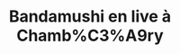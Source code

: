---
layout: live
title: "Bandamushi en live &agrave; Chamb%C3%A9ry"
number: 164
liveid: bandamushi-chamb-ry
videoid: JHnAjNFwK3Y
qui: Bandamushi
ou: Chamb%C3%A9ry
ip: 77.159.222.226
created_at: 2023-02-23T15:02:41.431Z
permalink: 164-bandamushi-chamb-ry
---